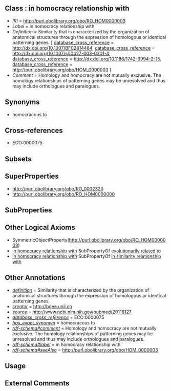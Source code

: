 
## Class : in homocracy relationship with

 * *IRI* = http://purl.obolibrary.org/obo/RO_HOM0000003
 * *Label* = in homocracy relationship with
 * *Definition* = Similarity that is characterized by the organization of anatomical structures through the expression of homologous or identical patterning genes. [ [database_cross_reference](../../ef/oboInOwl#hasDbXref.md) = http://dx.doi.org/10.1007/BF02814484, [database_cross_reference](../../ef/oboInOwl#hasDbXref.md) = http://dx.doi.org/10.1007/s00427-003-0301-4, [database_cross_reference](../../ef/oboInOwl#hasDbXref.md) = http://dx.doi.org/10.1186/1742-9994-2-15, [database_cross_reference](../../ef/oboInOwl#hasDbXref.md) = http://purl.obolibrary.org/obo/HOM_0000003 ]
 * *Comment* = Homology and homocracy are not mutually exclusive. The homology relationships of patterning genes may be unresolved and thus may include orthologues and paralogues.

## Synonyms

 * homocracous to

## Cross-references

 * ECO:0000075

## Subsets


## SuperProperties

 * <http://purl.obolibrary.org/obo/RO_0002320>
 * <http://purl.obolibrary.org/obo/RO_HOM0000000>

## SubProperties


## Other Logical Axioms

 * SymmetricObjectProperty(<http://purl.obolibrary.org/obo/RO_HOM0000003>)
 * [in homocracy relationship with](../../RO/03/RO_HOM0000003.md) SubPropertyOf [evolutionarily related to](../../RO/20/RO_0002320.md)
 * [in homocracy relationship with](../../RO/03/RO_HOM0000003.md) SubPropertyOf [in similarity relationship with](../../RO/00/RO_HOM0000000.md)

## Other Annotations

 * *[definition](../../IAO/15/IAO_0000115.md)* = Similarity that is characterized by the organization of anatomical structures through the expression of homologous or identical patterning genes.
 * *[creator](../../or/creator.md)* = http://bgee.unil.ch
 * *[source](../../ce/source.md)* = http://www.ncbi.nlm.nih.gov/pubmed/20116127
 * *[database_cross_reference](../../ef/oboInOwl#hasDbXref.md)* = ECO:0000075
 * *[has_exact_synonym](../../ym/oboInOwl#hasExactSynonym.md)* = homocracous to
 * *[rdf-schema#comment](../../nt/rdf-schema#comment.md)* = Homology and homocracy are not mutually exclusive. The homology relationships of patterning genes may be unresolved and thus may include orthologues and paralogues.
 * *[rdf-schema#label](../../el/rdf-schema#label.md)* = in homocracy relationship with
 * *[rdf-schema#seeAlso](../../so/rdf-schema#seeAlso.md)* = http://purl.obolibrary.org/obo/HOM_0000003

## Usage


## External Comments

